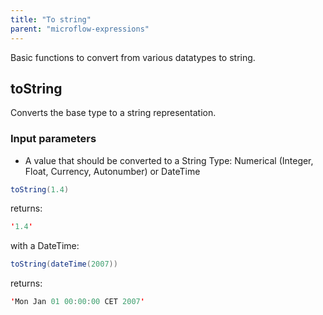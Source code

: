 ```yaml
---
title: "To string"
parent: "microflow-expressions"
---
```

Basic functions to convert from various datatypes to string.

## toString

Converts the base type to a string representation.

### Input parameters

*   A value that should be converted to a String
    Type: Numerical (Integer, Float, Currency, Autonumber) or DateTime

```java
toString(1.4)

```

returns:

```java
'1.4'

```

with a DateTime:

```java
toString(dateTime(2007))

```

returns:

```java
'Mon Jan 01 00:00:00 CET 2007'

```
